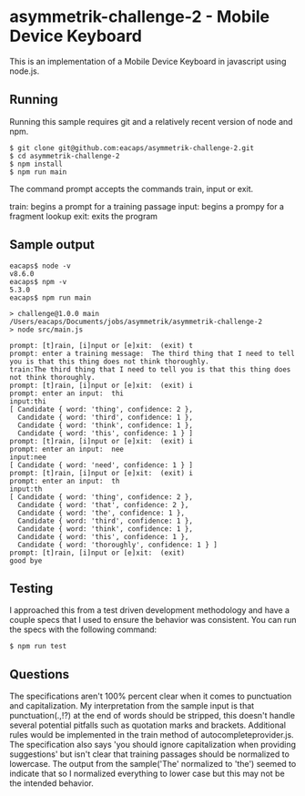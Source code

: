 # asymmetrik-challenge-2 - Mobile Device Keyboard

This is an implementation of a Mobile Device Keyboard in javascript using node.js.

## Running
Running this sample requires git and a relatively recent version of node and npm.

    $ git clone git@github.com:eacaps/asymmetrik-challenge-2.git
    $ cd asymmetrik-challenge-2
    $ npm install
    $ npm run main

The command prompt accepts the commands train, input or exit.

train: begins a prompt for a training passage
input: begins a prompy for a fragment lookup
exit: exits the program

## Sample output

    eacaps$ node -v
    v8.6.0
    eacaps$ npm -v
    5.3.0
    eacaps$ npm run main

    > challenge@1.0.0 main /Users/eacaps/Documents/jobs/asymmetrik/asymmetrik-challenge-2
    > node src/main.js

    prompt: [t]rain, [i]nput or [e]xit:  (exit) t
    prompt: enter a training message:  The third thing that I need to tell you is that this thing does not think thoroughly.
    train:The third thing that I need to tell you is that this thing does not think thoroughly.
    prompt: [t]rain, [i]nput or [e]xit:  (exit) i
    prompt: enter an input:  thi
    input:thi
    [ Candidate { word: 'thing', confidence: 2 },
      Candidate { word: 'third', confidence: 1 },
      Candidate { word: 'think', confidence: 1 },
      Candidate { word: 'this', confidence: 1 } ]
    prompt: [t]rain, [i]nput or [e]xit:  (exit) i
    prompt: enter an input:  nee
    input:nee
    [ Candidate { word: 'need', confidence: 1 } ]
    prompt: [t]rain, [i]nput or [e]xit:  (exit) i
    prompt: enter an input:  th
    input:th
    [ Candidate { word: 'thing', confidence: 2 },
      Candidate { word: 'that', confidence: 2 },
      Candidate { word: 'the', confidence: 1 },
      Candidate { word: 'third', confidence: 1 },
      Candidate { word: 'think', confidence: 1 },
      Candidate { word: 'this', confidence: 1 },
      Candidate { word: 'thoroughly', confidence: 1 } ]
    prompt: [t]rain, [i]nput or [e]xit:  (exit)
    good bye

## Testing
I approached this from a test driven development methodology and have a couple specs that I used to ensure the behavior was consistent. You can run the specs with the following command:

    $ npm run test

## Questions
The specifications aren't 100% percent clear when it comes to punctuation and capitalization. My interpretation from the sample input is that punctuation(.,!?) at the end of words should be stripped, this doesn't handle several potential pitfalls such as quotation marks and brackets. Additional rules would be implemented in the train method of autocompleteprovider.js. The specification also says 'you should ignore capitalization when providing suggestions' but isn't clear that training passages should be normalized to lowercase. The output from the sample('The' normalized to 'the') seemed to indicate that so I normalized everything to lower case but this may not be the intended behavior.
